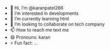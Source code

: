 - 👋 Hi, I’m @karanpatel266
- 👀 I’m interested in developments 
- 🌱 I’m currently learning html
- 💞️ I’m looking to collaborate on tech company 
- 📫 How to reach me text me
- 😄 Pronouns: karan
- ⚡ Fun fact: ...

<!---
karanpatel266/karanpatel266 is a ✨ special ✨ repository because its `README.md` (this file) appears on your GitHub profile.
You can click the Preview link to take a look at your changes.
--->
